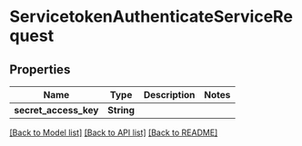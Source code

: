 # ServicetokenAuthenticateServiceRequest

## Properties

Name | Type | Description | Notes
------------ | ------------- | ------------- | -------------
**secret_access_key** | **String** |  | 

[[Back to Model list]](../README.md#documentation-for-models) [[Back to API list]](../README.md#documentation-for-api-endpoints) [[Back to README]](../README.md)


